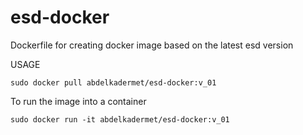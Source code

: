 # esd-docker
Dockerfile for creating docker image based on the latest esd version

USAGE 

```
sudo docker pull abdelkadermet/esd-docker:v_01
```

To run the image into a container 

```
sudo docker run -it abdelkadermet/esd-docker:v_01
```
